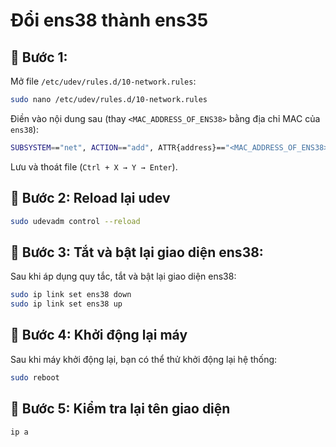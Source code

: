 # Đổi ens38 thành ens35

## 🔹 Bước 1: 
Mở file `/etc/udev/rules.d/10-network.rules`:

```bash
sudo nano /etc/udev/rules.d/10-network.rules
```

Điền vào nội dung sau (thay `<MAC_ADDRESS_OF_ENS38>` bằng địa chỉ MAC của `ens38`):

```bash
SUBSYSTEM=="net", ACTION=="add", ATTR{address}=="<MAC_ADDRESS_OF_ENS38>", NAME="ens35"
```

Lưu và thoát file (`Ctrl + X → Y → Enter`).

## 🔹 Bước 2: Reload lại udev

```bash
sudo udevadm control --reload
```
## 🔹 Bước 3: Tắt và bật lại giao diện ens38: 
Sau khi áp dụng quy tắc, tắt và bật lại giao diện ens38:

```bash
sudo ip link set ens38 down
sudo ip link set ens38 up 
```

## 🔹 Bước 4: Khởi động lại máy

Sau khi máy khởi động lại, bạn có thể thử khởi động lại hệ thống:

```bash
sudo reboot
```

## 🔹 Bước 5: Kiểm tra lại tên giao diện

```bash
ip a
```